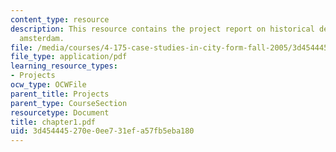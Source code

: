 ```yaml
---
content_type: resource
description: This resource contains the project report on historical development in
  amsterdam.
file: /media/courses/4-175-case-studies-in-city-form-fall-2005/3d454445270e0ee731efa57fb5eba180_chapter1.pdf
file_type: application/pdf
learning_resource_types:
- Projects
ocw_type: OCWFile
parent_title: Projects
parent_type: CourseSection
resourcetype: Document
title: chapter1.pdf
uid: 3d454445-270e-0ee7-31ef-a57fb5eba180
---
```

